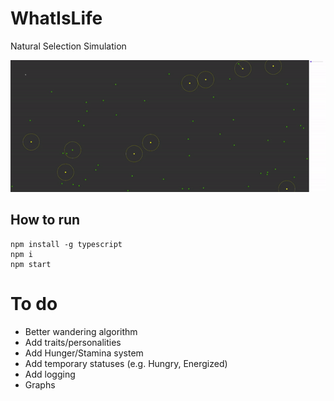 # WhatIsLife
Natural Selection Simulation

![demo](demo.gif)

## How to run
```
npm install -g typescript
npm i
npm start
```

# To do
- Better wandering algorithm
- Add traits/personalities
- Add Hunger/Stamina system
- Add temporary statuses (e.g. Hungry, Energized)
- Add logging
- Graphs
